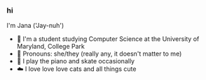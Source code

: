 ### hi

I'm Jana ('Jay-nuh')

- 🧸 I'm a student studying Computer Science at the University of Maryland, College Park
- 🎀 Pronouns: she/they (really any, it doesn't matter to me)
- 💟 I play the piano and skate occasionally 
- ☁️ I love love love cats and all things cute


